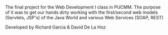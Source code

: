 The final project for the Web Development I class in PUCMM. The purpose of it was to get our hands dirty working with the first/second web models (Servlets, JSP's) of the Java World and various Web Services (SOAP, REST) 

Developed by Richard Garcia & David De La Hoz